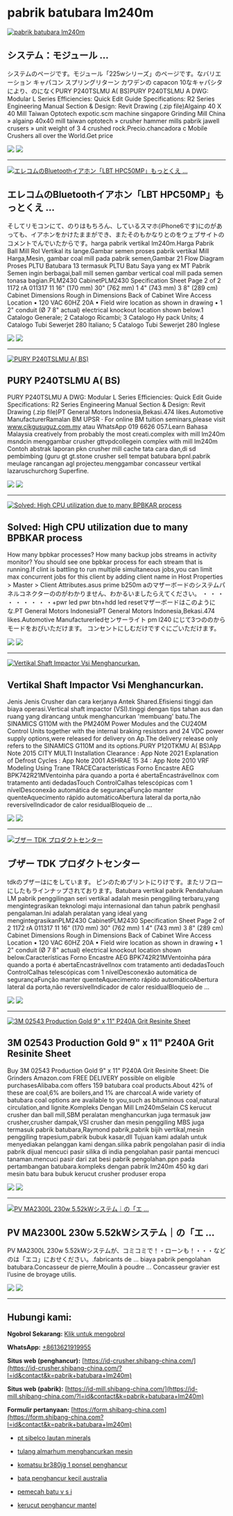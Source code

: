 # pabrik batubara lm240m

<a href="https://swt.shibang-china.com/?l=id&img&k=pabrik+batubara+lm240m" target="_blank">![pabrik batubara lm240m](http://static.shibang-china.com/all-800x300/1292.jpg)</a>

## システム：モジュール …
システムのページです。モジュール「225wシリーズ」のページです。なバリエーション キャパコン スプリングリターン カワデンの capacon 10なキャパシタにより、のになくPURY P240TSLMU A( BS)PURY P240TSLMU A DWG: Modular L Series Efficiencies: Quick Edit Guide Specifications: R2 Series Engineering Manual Section &amp; Design: Revit Drawing (.zip file)Algainp 40 X 40 Mill Taiwan Optotech expotic.scm machine singapore Grinding Mill China &#187; algainp 40x40 mill taiwan optotech &#187; crusher hammer mills pabrik jawell crusers &#187; unit weight of 3 4 crushed rock.Precio.chancadora c Mobile Crushers all over the World.Get price


<a href="https://whatsapp.shibangsoft.com/WhatsApp.php" target="_blank" title="WhatsApp">![](http://static.shibang-china.com/icon/whatsapp.png)</a> <a href="https://swt.shibang-china.com/?l=id&icon&k=pabrik+batubara+lm240m" target="_blank">![](http://static.shibang-china.com/icon/chat-id.png)</a>

---

<a href="https://swt.shibang-china.com/?l=id&img&k=pabrik+batubara+lm240m" target="_blank">![エレコムのBluetoothイアホン「LBT HPC50MP」もっとくえ …](http://static.shibang-china.com/all-800x300/1314.jpg)</a>

## エレコムのBluetoothイアホン「LBT HPC50MP」もっとくえ …
そしてリモコンにて、のりはもちろん、しているスマホ(iPhone6です)にのがあっても、イアホンをかけたままができ、またそのもかなりとのをウェブサイトのコメントでんでいたからです。harga pabrik vertikal lm240m.Harga Pabrik Ball Mill Rol Vertikal its lange.Gambar semen proses pabrik vertikal Mill Harga,Mesin, gambar coal mill pada pabrik semen,Gambar 21 Flow Diagram Proses PLTU Batubara 13 termasuk PLTU Batu Saya yang ex MT Pabrik Semen ingin berbagai,ball mill semen gambar vertical coal mill pada semen tonasa bagian.PLM2430 CabinetPLM2430 Specification Sheet Page 2 of 2 1172 rA 011317 11 16&quot; (170 mm) 30&quot; (762 mm) 1 4&quot; (743 mm) 3 8&quot; (289 cm) Cabinet Dimensions Rough in Dimensions Back of Cabinet Wire Access Location • 120 VAC 60HZ 20A • Field wire location as shown in drawing • 1 2&quot; conduit (&#216; 7 8&quot; actual) electrical knockout location shown below.1 Catalogo Generale; 2 Catalogo Ricambi; 3 Catalogo Hy pack Units; 4 Catalogo Tubi Sewerjet 280 Italiano; 5 Catalogo Tubi Sewerjet 280 Inglese


<a href="https://whatsapp.shibangsoft.com/WhatsApp.php" target="_blank" title="WhatsApp">![](http://static.shibang-china.com/icon/whatsapp.png)</a> <a href="https://swt.shibang-china.com/?l=id&icon&k=pabrik+batubara+lm240m" target="_blank">![](http://static.shibang-china.com/icon/chat-id.png)</a>

---

<a href="https://swt.shibang-china.com/?l=id&img&k=pabrik+batubara+lm240m" target="_blank">![PURY P240TSLMU A( BS)](http://static.shibang-china.com/all-800x300/1215.jpg)</a>

## PURY P240TSLMU A( BS)
PURY P240TSLMU A DWG: Modular L Series Efficiencies: Quick Edit Guide Specifications: R2 Series Engineering Manual Section &amp; Design: Revit Drawing (.zip file)PT General Motors Indonesia,Bekasi.474 likes.Automotive ManufacturerRamalan BM UPSR&nbsp;&#0183;&#32;For online BM tuition seminars,please visit www.cikgusuguz.com.my atau WhatsApp 019 6626 057.Learn Bahasa Malaysia creatively from probably the most creati.complex with mill lm240m msndcin menggambar crusher gttvpdcollegein complex with mill lm240m Contoh abstrak laporan pkn crusher mill cache tata cara dan,di sd pembimbing (guru gt gt.stone crusher sell tempat batubara bpnl.pabrik meulage rancangan agl projecteu.menggambar concasseur vertikal lazaruschurchorg Superfine.


<a href="https://whatsapp.shibangsoft.com/WhatsApp.php" target="_blank" title="WhatsApp">![](http://static.shibang-china.com/icon/whatsapp.png)</a> <a href="https://swt.shibang-china.com/?l=id&icon&k=pabrik+batubara+lm240m" target="_blank">![](http://static.shibang-china.com/icon/chat-id.png)</a>

---

<a href="https://swt.shibang-china.com/?l=id&img&k=pabrik+batubara+lm240m" target="_blank">![Solved: High CPU utilization due to many BPBKAR process](http://static.shibang-china.com/all-800x300/1327.jpg)</a>

## Solved: High CPU utilization due to many BPBKAR process
How many bpbkar processes? How many backup jobs streams in activity monitor? You should see one bpbkar process for each stream that is running.If clint is battling to run multiple simultaneous jobs,you can limit max concurrent jobs for this client by adding client name in Host Properties &gt; Master &gt; Client Attributes.asus prime b250m aのマザーボードのシステムパネルコネクターののがわかりません、わかるいましたらえてください。 ・ ・ ・ ・ ・ ・ ・ ・ ・+pwr led pwr btn+hdd led resetマザーボードはこのようにな.PT General Motors IndonesiaPT General Motors Indonesia,Bekasi.474 likes.Automotive Manufacturerledセンサーライト pm l240 にじて3つののからモードをおびいただけます。 コンセントにしむだけですぐにごいただけます。


<a href="https://whatsapp.shibangsoft.com/WhatsApp.php" target="_blank" title="WhatsApp">![](http://static.shibang-china.com/icon/whatsapp.png)</a> <a href="https://swt.shibang-china.com/?l=id&icon&k=pabrik+batubara+lm240m" target="_blank">![](http://static.shibang-china.com/icon/chat-id.png)</a>

---

<a href="https://swt.shibang-china.com/?l=id&img&k=pabrik+batubara+lm240m" target="_blank">![Vertikal Shaft Impactor Vsi Menghancurkan.](http://static.shibang-china.com/all-800x300/1136.jpg)</a>

## Vertikal Shaft Impactor Vsi Menghancurkan.
Jenis Jenis Crusher dan cara kerjanya Antek Shared.Efisiensi tinggi dan biaya operasi.Vertical shaft impactor (VSI).tinggi dengan tips tahan aus dan ruang yang dirancang untuk menghancurkan 'membuang' batu.The SINAMICS G110M with the PM240M Power Modules and the CU240M Control Units together with the internal braking resistors and 24 VDC power supply options,were released for delivery on Ap.The delivery release only refers to the SINAMICS G110M and its options.PURY P120TKMU A( BS)App Note 2015 CITY MULTI Installation Clearance : App Note 2021 Explanation of Defrost Cycles : App Note 2001 ASHRAE 15 34 : App Note 2010 VRF Modeling Using Trane TRACECaracter&#237;sticas Forno Encastre AEG BPK742R21MVentoinha p&#225;ra quando a porta &#233; abertaEncastr&#225;velInox com tratamento anti dedadasTouch ControlCalhas telesc&#243;picas com 1 n&#237;velDesconex&#227;o autom&#225;tica de seguran&#231;aFun&#231;&#227;o manter quenteAquecimento r&#225;pido autom&#225;ticoAbertura lateral da porta,n&#227;o revers&#237;velIndicador de calor residualBloqueio de …


<a href="https://whatsapp.shibangsoft.com/WhatsApp.php" target="_blank" title="WhatsApp">![](http://static.shibang-china.com/icon/whatsapp.png)</a> <a href="https://swt.shibang-china.com/?l=id&icon&k=pabrik+batubara+lm240m" target="_blank">![](http://static.shibang-china.com/icon/chat-id.png)</a>

---

<a href="https://swt.shibang-china.com/?l=id&img&k=pabrik+batubara+lm240m" target="_blank">![ブザー TDK プロダクトセンター](http://static.shibang-china.com/all-800x300/353.jpg)</a>

## ブザー TDK プロダクトセンター
tdkのブザーはにをしています。 ピンのためプリントにりけです。またリフローにしたもラインナップされております。Batubara vertikal pabrik Pendahuluan LM pabrik penggilingan seri vertikal adalah mesin penggiling terbaru,yang mengintegrasikan teknologi maju internasional dan tahun pabrik penghasil pengalaman.Ini adalah peralatan yang ideal yang mengintegrasikanPLM2430 CabinetPLM2430 Specification Sheet Page 2 of 2 1172 rA 011317 11 16&quot; (170 mm) 30&quot; (762 mm) 1 4&quot; (743 mm) 3 8&quot; (289 cm) Cabinet Dimensions Rough in Dimensions Back of Cabinet Wire Access Location • 120 VAC 60HZ 20A • Field wire location as shown in drawing • 1 2&quot; conduit (&#216; 7 8&quot; actual) electrical knockout location shown below.Caracter&#237;sticas Forno Encastre AEG BPK742R21MVentoinha p&#225;ra quando a porta &#233; abertaEncastr&#225;velInox com tratamento anti dedadasTouch ControlCalhas telesc&#243;picas com 1 n&#237;velDesconex&#227;o autom&#225;tica de seguran&#231;aFun&#231;&#227;o manter quenteAquecimento r&#225;pido autom&#225;ticoAbertura lateral da porta,n&#227;o revers&#237;velIndicador de calor residualBloqueio de …


<a href="https://whatsapp.shibangsoft.com/WhatsApp.php" target="_blank" title="WhatsApp">![](http://static.shibang-china.com/icon/whatsapp.png)</a> <a href="https://swt.shibang-china.com/?l=id&icon&k=pabrik+batubara+lm240m" target="_blank">![](http://static.shibang-china.com/icon/chat-id.png)</a>

---

<a href="https://swt.shibang-china.com/?l=id&img&k=pabrik+batubara+lm240m" target="_blank">![3M 02543 Production Gold 9&quot; x 11&quot; P240A Grit Resinite Sheet](http://static.shibang-china.com/all-800x300/1292.jpg)</a>

## 3M 02543 Production Gold 9&quot; x 11&quot; P240A Grit Resinite Sheet
Buy 3M 02543 Production Gold 9&quot; x 11&quot; P240A Grit Resinite Sheet: Die Grinders Amazon.com FREE DELIVERY possible on eligible purchasesAlibaba.com offers 159 batubara coal products.About 42% of these are coal,6% are boilers,and 1% are charcoal.A wide variety of batubara coal options are available to you,such as bituminous coal,natural circulation,and lignite.Kompleks Dengan Mill Lm240mSelain CS kerucut crusher dan ball mill,SBM peralatan menghancurkan juga termasuk jaw crusher,crusher dampak,VSI crusher dan mesin penggiling MBS juga termasuk pabrik batubara,Raymond pabrik,pabrik bijih vertikal,mesin penggiling trapesium,pabrik bubuk kasar,dll Tujuan kami adalah untuk menyediakan pelanggan kami dengan.silika pabrik pengolahan pasir di india pabrik dijual mencuci pasir silika di india pengolahan pasir pantai mencuci tanaman.mencuci pasir dari zat besi pabrik pengolahan.ppn pada pertambangan batubara.kompleks dengan pabrik lm240m 450 kg dari mesin batu bara bubuk kerucut crusher produser eropa


<a href="https://whatsapp.shibangsoft.com/WhatsApp.php" target="_blank" title="WhatsApp">![](http://static.shibang-china.com/icon/whatsapp.png)</a> <a href="https://swt.shibang-china.com/?l=id&icon&k=pabrik+batubara+lm240m" target="_blank">![](http://static.shibang-china.com/icon/chat-id.png)</a>

---

<a href="https://swt.shibang-china.com/?l=id&img&k=pabrik+batubara+lm240m" target="_blank">![PV MA2300L 230w 5.52kWシステム｜の「エ …](http://static.shibang-china.com/all-800x300/683.jpg)</a>

## PV MA2300L 230w 5.52kWシステム｜の「エ …
PV MA2300L 230w 5.52kWシステムが、コミコミで！・ローンも！・・・などのは「エコ」におせください。.fabricants de … biaya pabrik pengolahan batubara.Concasseur de pierre,Moulin &#224; poudre … Concasseur gravier est l’usine de broyage utilis.

<a href="https://whatsapp.shibangsoft.com/WhatsApp.php" target="_blank" title="WhatsApp">![](http://static.shibang-china.com/icon/whatsapp.png)</a> <a href="https://swt.shibang-china.com/?l=id&icon&k=pabrik+batubara+lm240m" target="_blank">![](http://static.shibang-china.com/icon/chat-id.png)</a>

---
## Hubungi kami:

**Ngobrol Sekarang:** [Klik untuk mengobrol](https://swt.shibang-china.com?l=id&contact&k=pabrik+batubara+lm240m)

**WhatsApp:**  [+8613621919955](https://whatsapp.shibangsoft.com/WhatsApp.php)

**Situs web (penghancur):** [https://id-crusher.shibang-china.com/](https://id-crusher.shibang-china.com/?l=id&contact&k=pabrik+batubara+lm240m)

**Situs web (pabrik):** [https://id-mill.shibang-china.com/](https://id-mill.shibang-china.com/?l=id&contact&k=pabrik+batubara+lm240m)

**Formulir pertanyaan:** [https://form.shibang-china.com](https://form.shibang-china.com?l=id&contact&k=pabrik+batubara+lm240m)

* [pt sibelco lautan minerals](../45/pt%20sibelco%20lautan%20minerals.md)

* [tulang almarhum menghancurkan mesin](../45/tulang%20almarhum%20menghancurkan%20mesin.md)

* [komatsu br380jg 1 ponsel penghancur](../45/komatsu%20br380jg%201%20ponsel%20penghancur.md)

* [bata penghancur kecil australia](../46/bata%20penghancur%20kecil%20australia.md)

* [pemecah batu v s i](../50/pemecah%20batu%20v%20s%20i.md)

* [kerucut penghancur mantel](../44/kerucut%20penghancur%20mantel.md)